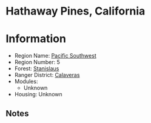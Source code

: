 
Hathaway Pines, California
==========================
  
# Information  
* Region Name: [Pacific Southwest]()  
* Region Number: 5  
* Forest: [Stanislaus](http://www.fs.usda.gov/stanislaus/)  
* Ranger District: [Calaveras]()  
* Modules:  
  - Unknown  
* Housing: Unknown  
  
## Notes

